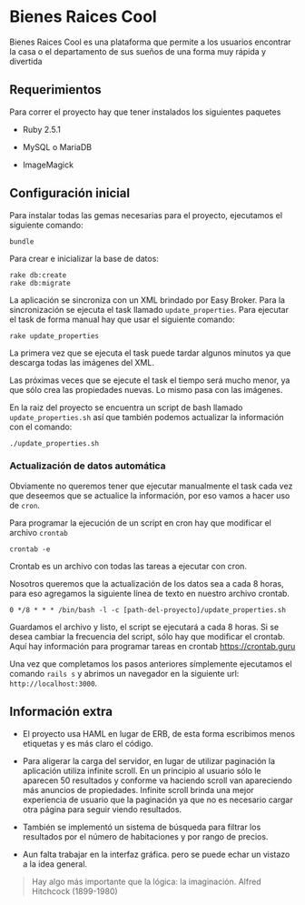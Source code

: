 # Bienes Raices Cool

Bienes Raices Cool es una plataforma que permite a los usuarios encontrar la casa 
o el departamento de sus sueños de una forma muy rápida y divertida


## Requerimientos

Para correr el proyecto hay que tener instalados los siguientes paquetes

* Ruby 2.5.1

* MySQL o MariaDB

* ImageMagick



## Configuración inicial
Para instalar todas las gemas necesarias para el proyecto, ejecutamos el siguiente comando:

```
bundle
```

Para crear e inicializar la base de datos:

```
rake db:create
rake db:migrate
```

La aplicación se sincroniza con un XML brindado por Easy Broker. Para la sincronización se
ejecuta el task llamado `update_properties`. Para ejecutar el task de forma manual hay que usar el siguiente comando:

```
rake update_properties
```

La primera vez que se ejecuta el task puede tardar algunos minutos ya que descarga todas las imágenes
del XML.

Las próximas veces que se ejecute el task el tiempo será mucho menor, ya que sólo crea las propiedades nuevas.
Lo mismo pasa con las imágenes.

En la raiz del proyecto se encuentra un script de bash llamado `update_properties.sh` así que también podemos actualizar la información con el comando:
```
./update_properties.sh
```

### Actualización de datos automática
Obviamente no queremos tener que ejecutar manualmente el task cada vez que deseemos que se actualice la información, por eso vamos a hacer uso de `cron`.

Para programar la ejecución de un script en cron hay que modificar el archivo `crontab`

```
crontab -e
```

Crontab es un archivo con todas las tareas a ejecutar con cron.

Nosotros queremos que la actualización de los datos sea a cada 8 horas, para eso agregamos la siguiente línea de texto en nuestro archivo crontab.

```
0 */8 * * * /bin/bash -l -c [path-del-proyecto]/update_properties.sh
```

Guardamos el archivo y listo, el script se ejecutará a cada 8 horas. Si se desea cambiar la frecuencia del script, sólo hay que modificar el crontab. Aquí hay información para programar tareas en crontab https://crontab.guru

Una vez que completamos los pasos anteriores símplemente ejecutamos el comando `rails s` y abrimos un navegador en la siguiente url: `http://localhost:3000`.

## Información extra
* El proyecto usa HAML en lugar de ERB, de esta forma escribimos menos etiquetas y es más claro el código.

* Para aligerar la carga del servidor, en lugar de utilizar paginación la aplicación utiliza infinite scroll. En un principio al usuario sólo le aparecen 50 resultados y conforme va haciendo scroll van apareciendo más anuncios de propiedades. Infinite scroll brinda una mejor experiencia de usuario que la paginación ya que no es necesario cargar otra página para seguir viendo resultados.

* También se implementó un sistema de búsqueda para filtrar los resultados por el número de habitaciones y por rango de precios.

* Aun falta trabajar en la interfaz gráfica. pero se puede echar un vistazo a la idea general.

>Hay algo más importante que la lógica: la imaginación.
>Alfred Hitchcock (1899-1980) 


